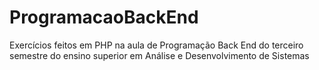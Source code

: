 # ProgramacaoBackEnd
Exercícios feitos em PHP na aula de Programação Back End do terceiro semestre do ensino superior em Análise e Desenvolvimento de Sistemas
